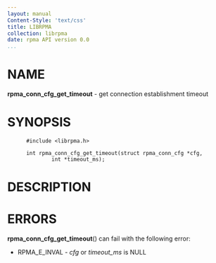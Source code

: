 ```yaml
---
layout: manual
Content-Style: 'text/css'
title: LIBRPMA
collection: librpma
date: rpma API version 0.0
...
```


[comment]: <> (SPDX-License-Identifier: BSD-3-Clause)
[comment]: <> (Copyright 2020, Intel Corporation)

NAME
====

**rpma\_conn\_cfg\_get\_timeout** - get connection establishment timeout

SYNOPSIS
========

          #include <librpma.h>

          int rpma_conn_cfg_get_timeout(struct rpma_conn_cfg *cfg,
                  int *timeout_ms);

DESCRIPTION
===========

ERRORS
======

**rpma\_conn\_cfg\_get\_timeout**() can fail with the following error:

-   RPMA\_E\_INVAL - *cfg* or *timeout\_ms* is NULL
